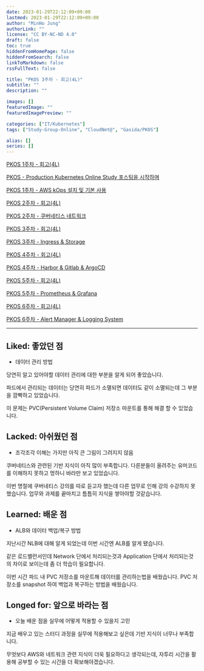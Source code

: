 ```yaml
---
date: 2023-01-29T22:12:09+09:00
lastmod: 2023-01-29T22:12:09+09:00
author: "MinHo Jung"
authorLink: ""
license: "CC BY-NC-ND 4.0"
draft: false
toc: true
hiddenFromHomePage: false
hiddenFromSearch: false
linkToMarkdown: false
rssFullText: false

title: "PKOS 3주차 - 회고(4L)"
subtitle: ""
description: ""

images: []
featuredImage: ""
featuredImagePreview: ""

categories: ["IT/Kubernetes"]
tags: ["Study-Group-Online", "CloudNet@", "Gasida/PKOS"]

alias: []
series: []
---
```


[PKOS 1주차 - 회고(4L)](../pkos_w1_4l)

[PKOS - Production Kubernetes Online Study 포스팅을 시작하며](../pkos_intro)

[PKOS 1주차 - AWS kOps 설치 및 기본 사용](../pkos_w1_hands-on)

[PKOS 2주차 - 회고(4L)](../pkos_w2_4l)

[PKOS 2주차 - 쿠버네티스 네트워크](../pkos_w2_hands-on)

[PKOS 3주차 - 회고(4L)](../pkos_w3_4l)

[PKOS 3주차 - Ingress & Storage](../pkos_w3_hands-on)

[PKOS 4주차 - 회고(4L)](../pkos_w4_4l)

[PKOS 4주차 - Harbor & Gitlab & ArgoCD](../pkos_w4_hands-on)

[PKOS 5주차 - 회고(4L)](../pkos_w5_4l)

[PKOS 5주차 - Prometheus & Grafana](../pkos_w5_hands-on)

[PKOS 6주차 - 회고(4L)](../pkos_w6_4l)

[PKOS 6주차 - Alert Manager & Logging System](../pkos_w6_hands-on)

---

## Liked: 좋았던 점

-   데이터 관리 방법

당연히 알고 있어야할 데이터 관리에 대한 부분을 알게 되어 좋았습니다.

파드에서 관리되는 데이터는 당연히 파드가 소멸되면 데이터도 같이 소멸되는데 그 부분을 깜빡하고 있었습니다.

이 문제는 PVC(Persistent Volume Claim) 저장소 마운트를 통해 해결 할 수 있었습니다.

## Lacked: 아쉬웠던 점

-   조각조각 이해는 가지만 아직 큰 그림이 그려지지 않음

쿠버네티스와 관련된 기반 지식이 아직 많이 부족합니다. 다른분들이 올려주는 유머코드를 이해하지 못하고 멍하니 바라만 보고 있었습니다.

이번 명절에 쿠버네티스 강의를 따로 듣고자 했는데 다른 업무로 인해 강의 수강하지 못했습니다. 업무와 과제를 끝마치고 틈틈히 지식을 쌓아야할 것같습니다.

## Learned: 배운 점

-   ALB와 데이터 백업/복구 방법

지난시간 NLB에 대해 알게 되었는데 이번 시간엔 ALB를 알게 됐습니다.

같은 로드밸런서인데 Network 단에서 처리되는것과 Application 단에서 처리되는것의 차이로 보이는데 좀 더 학습이 필요합니다.

이번 시간 파드 내 PVC 저장소를 마운트해 데이터를 관리하는법을 배웠습니다. PVC 저장소를 snapshot 하여 백업과 복구하는 방법을 배웠습니다.

## Longed for: 앞으로 바라는 점

-   오늘 배운 점을 실무에 어떻게 적용할 수 있을지 고민

지금 배우고 있는 스터디 과정을 실무에 적용해보고 싶은데 기반 지식이 너무나 부족합니다.

무엇보다 AWS와 네트워크 관련 지식이 더욱 필요하다고 생각되는데, 자투리 시간을 활용해 공부할 수 있는 시간을 더 확보해야겠습니다.

